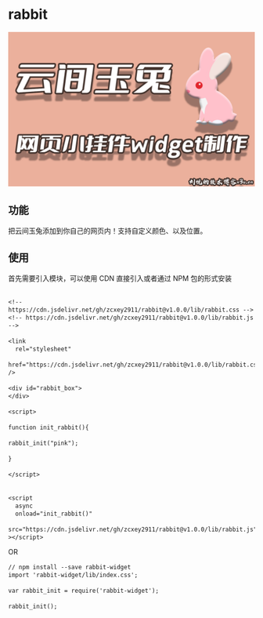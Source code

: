 # rabbit

![](./rabbit.png)  

## 功能

把云间玉兔添加到你自己的网页内！支持自定义颜色、以及位置。

## 使用

首先需要引入模块，可以使用 CDN 直接引入或者通过 NPM 包的形式安装

```

<!-- https://cdn.jsdelivr.net/gh/zcxey2911/rabbit@v1.0.0/lib/rabbit.css -->
<!-- https://cdn.jsdelivr.net/gh/zcxey2911/rabbit@v1.0.0/lib/rabbit.js -->

<link
  rel="stylesheet"
  href="https://cdn.jsdelivr.net/gh/zcxey2911/rabbit@v1.0.0/lib/rabbit.css"
/>

<div id="rabbit_box">
</div>

<script>

function init_rabbit(){

rabbit_init("pink");

}

</script>


<script
  async
  onload="init_rabbit()"
  src="https://cdn.jsdelivr.net/gh/zcxey2911/rabbit@v1.0.0/lib/rabbit.js"
></script>

```

OR

```
// npm install --save rabbit-widget
import 'rabbit-widget/lib/index.css';

var rabbit_init = require('rabbit-widget');

rabbit_init();

```




